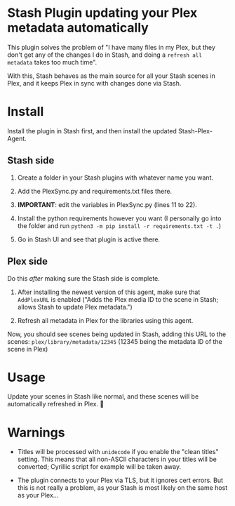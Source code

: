 # Stash Plugin updating your Plex metadata automatically

This plugin solves the problem of "I have many files in my Plex, but they don't get any of the changes I do in Stash, and doing a `refresh all metadata` takes too much time".

With this, Stash behaves as the main source for all your Stash scenes in Plex, and it keeps Plex in sync with changes done via Stash.

# Install

Install the plugin in Stash first, and then install the updated Stash-Plex-Agent.

## Stash side

1. Create a folder in your Stash plugins with whatever name you want.

2. Add the PlexSync.py and requirements.txt files there.

3. **IMPORTANT**: edit the variables in PlexSync.py (lines 11 to 22).

4. Install the python requirements however you want (I personally go into the folder and run `python3 -m pip install -r requirements.txt -t .`)

5. Go in Stash UI and see that plugin is active there.

## Plex side

Do this *after* making sure the Stash side is complete.

1. After installing the newest version of this agent, make sure that `AddPlexURL` is enabled ("Adds the Plex media ID to the scene in Stash; allows Stash to update Plex metadata.")

2. Refresh all metadata in Plex for the libraries using this agent.

Now, you should see scenes being updated in Stash, adding this URL to the scenes: `plex/library/metadata/12345` (12345 being the metadata ID of the scene in Plex)

# Usage

Update your scenes in Stash like normal, and these scenes will be automatically refreshed in Plex. 🎉

# Warnings
- Titles will be processed with `unidecode` if you enable the "clean titles" setting.  This means that all non-ASCII characters in your titles will be converted; Cyrillic script for example will be taken away.

- The plugin connects to your Plex via TLS, but it ignores cert errors.  But this is not really a problem, as your Stash is most likely on the same host as your Plex...
